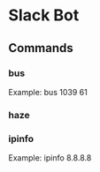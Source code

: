 # Slack Bot
## Commands
### bus <busStopNo> <busNo>
Example: bus 1039 61
### haze
### ipinfo <ip>
Example: ipinfo 8.8.8.8
